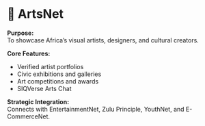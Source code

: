 # 🎨 ArtsNet

**Purpose:**  
To showcase Africa’s visual artists, designers, and cultural creators.

**Core Features:**
- Verified artist portfolios
- Civic exhibitions and galleries
- Art competitions and awards
- SIQVerse Arts Chat

**Strategic Integration:**  
Connects with EntertainmentNet, Zulu Principle, YouthNet, and E-CommerceNet.
